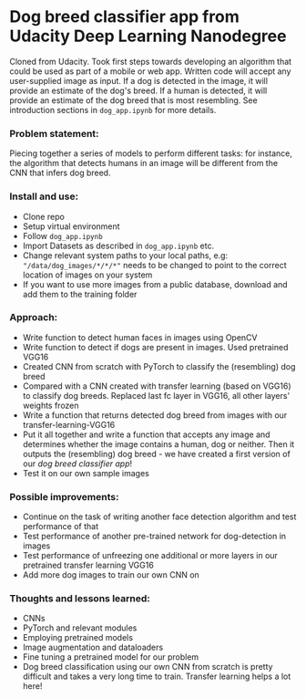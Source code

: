 # Dog breed classifier app from Udacity Deep Learning Nanodegree
Cloned from Udacity. Took first steps towards developing an algorithm that could be used as part of a mobile or web app. Written code will accept any user-supplied image as input. If a dog is detected in the image, it will provide an estimate of the dog's breed. If a human is detected, it will provide an estimate of the dog breed that is most resembling. 
See introduction sections in `dog_app.ipynb` for more details.

### Problem statement:
Piecing together a series of models to perform different tasks: for instance, the algorithm that detects humans in an image will be different from the CNN that infers dog breed. 

### Install and use:
* Clone repo
* Setup virtual environment
* Follow `dog_app.ipynb`
* Import Datasets as described in `dog_app.ipynb` etc.
* Change relevant system paths to your local paths, e.g: `"/data/dog_images/*/*/*"` needs to be changed to point to the correct location of images on your system
* If you want to use more images from a public database, download and add them to the training folder

### Approach:
* Write function to detect human faces in images using OpenCV
* Write function to detect if dogs are present in images. Used pretrained VGG16
* Created CNN from scratch with PyTorch to classify the (resembling) dog breed
* Compared with a CNN created with transfer learning (based on VGG16) to classify dog breeds. Replaced last fc layer in VGG16, all other layers' weights frozen
* Write a function that returns detected dog breed from images with our transfer-learning-VGG16
* Put it all together and write a function that accepts any image and determines whether the image contains a human, dog or neither. Then it outputs the (resembling) dog breed - we have created a first version of our _dog breed classifier app_!
* Test it on our own sample images 

### Possible improvements:
* Continue on the task of writing another face detection algorithm and test performance of that
* Test performance of another pre-trained network for dog-detection in images
* Test performance of unfreezing one additional or more layers in our pretrained transfer learning VGG16 
* Add more dog images to train our own CNN on

### Thoughts and lessons learned:
* CNNs
* PyTorch and relevant modules
* Employing pretrained models
* Image augmentation and dataloaders
* Fine tuning a pretrained model for our problem
* Dog breed classification using our own CNN from scratch is pretty difficult and takes a very long time to train. Transfer learning helps a lot here! 
